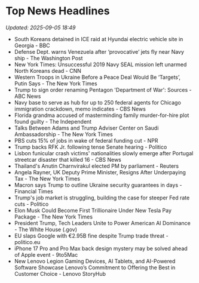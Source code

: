 # Top News Headlines

_Updated: 2025-09-05 18:49_

- South Koreans detained in ICE raid at Hyundai electric vehicle site in Georgia - BBC
- Defense Dept. warns Venezuela after ‘provocative’ jets fly near Navy ship - The Washington Post
- New York Times: Unsuccessful 2019 Navy SEAL mission left unarmed North Koreans dead - CNN
- Western Troops in Ukraine Before a Peace Deal Would Be ‘Targets’, Putin Says - The New York Times
- Trump to sign order renaming Pentagon 'Department of War': Sources - ABC News
- Navy base to serve as hub for up to 250 federal agents for Chicago immigration crackdown, memo indicates - CBS News
- Florida grandma accused of masterminding family murder-for-hire plot found guilty - The Independent
- Talks Between Adams and Trump Adviser Center on Saudi Ambassadorship - The New York Times
- PBS cuts 15% of jobs in wake of federal funding cut - NPR
- Trump backs RFK Jr. following tense Senate hearing - Politico
- Lisbon funicular crash victims' nationalities slowly emerge after Portugal streetcar disaster that killed 16 - CBS News
- Thailand's Anutin Charnvirakul elected PM by parliament - Reuters
- Angela Rayner, UK Deputy Prime Minister, Resigns After Underpaying Tax - The New York Times
- Macron says Trump to outline Ukraine security guarantees in days - Financial Times
- Trump's job market is struggling, building the case for steeper Fed rate cuts - Politico
- Elon Musk Could Become First Trillionaire Under New Tesla Pay Package - The New York Times
- President Trump, Tech Leaders Unite to Power American AI Dominance - The White House (.gov)
- EU slaps Google with €2.95B fine despite Trump trade threat - politico.eu
- iPhone 17 Pro and Pro Max back design mystery may be solved ahead of Apple event - 9to5Mac
- New Lenovo Legion Gaming Devices, AI Tablets, and AI-Powered Software Showcase Lenovo’s Commitment to Offering the Best in Customer Choice - Lenovo StoryHub